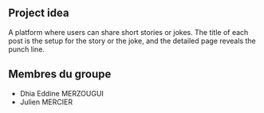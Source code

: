 ## Project idea 
A platform where users can share short stories or jokes.
The title of each post is the setup for the story or the joke, and the detailed page reveals the punch line.

## Membres du groupe 
 - Dhia Eddine MERZOUGUI
 - Julien MERCIER
